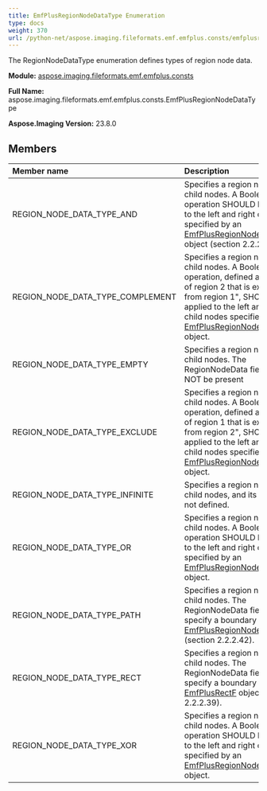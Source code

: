 ```yaml
---
title: EmfPlusRegionNodeDataType Enumeration
type: docs
weight: 370
url: /python-net/aspose.imaging.fileformats.emf.emfplus.consts/emfplusregionnodedatatype/
---
```


The RegionNodeDataType enumeration defines types of region node data.

**Module:** [aspose.imaging.fileformats.emf.emfplus.consts](/imaging/python-net/aspose.imaging.fileformats.emf.emfplus.consts/)

**Full Name:** aspose.imaging.fileformats.emf.emfplus.consts.EmfPlusRegionNodeDataType

**Aspose.Imaging Version:** 23.8.0

## **Members**
| **Member name** | **Description** |
| :- | :- |
| REGION_NODE_DATA_TYPE_AND | Specifies a region node with child nodes. A Boolean AND operation SHOULD be applied to the left and right child nodes specified by an [EmfPlusRegionNodeChildNodes](/imaging/python-net/aspose.imaging.fileformats.emf.emfplus.objects/emfplusregionnodechildnodes/) object (section 2.2.2.41). |
| REGION_NODE_DATA_TYPE_COMPLEMENT | Specifies a region node with child nodes. A Boolean operation, defined as "the part of region 2 that is excluded from region 1", SHOULD be applied to the left and right child nodes specified by an [EmfPlusRegionNodeChildNodes](/imaging/python-net/aspose.imaging.fileformats.emf.emfplus.objects/emfplusregionnodechildnodes/) object. |
| REGION_NODE_DATA_TYPE_EMPTY | Specifies a region node with no child nodes. The RegionNodeData field SHOULD NOT be present |
| REGION_NODE_DATA_TYPE_EXCLUDE | Specifies a region node with child nodes. A Boolean operation, defined as "the part of region 1 that is excluded from region 2", SHOULD be applied to the left and right child nodes specified by an [EmfPlusRegionNodeChildNodes](/imaging/python-net/aspose.imaging.fileformats.emf.emfplus.objects/emfplusregionnodechildnodes/) object. |
| REGION_NODE_DATA_TYPE_INFINITE | Specifies a region node with no child nodes, and its bounds are not defined. |
| REGION_NODE_DATA_TYPE_OR | Specifies a region node with child nodes. A Boolean OR operation SHOULD be applied to the left and right child nodes specified by an [EmfPlusRegionNodeChildNodes](/imaging/python-net/aspose.imaging.fileformats.emf.emfplus.objects/emfplusregionnodechildnodes/) object. |
| REGION_NODE_DATA_TYPE_PATH | Specifies a region node with no child nodes. The RegionNodeData field SHOULD specify a boundary with an [EmfPlusRegionNodePath](/imaging/python-net/aspose.imaging.fileformats.emf.emfplus.objects/emfplusregionnodepath/) object (section 2.2.2.42). |
| REGION_NODE_DATA_TYPE_RECT | Specifies a region node with no child nodes. The RegionNodeData field SHOULD specify a boundary with an [EmfPlusRectF](/imaging/python-net/aspose.imaging.fileformats.emf.emfplus.objects/emfplusrectf/) object (section 2.2.2.39). |
| REGION_NODE_DATA_TYPE_XOR | Specifies a region node with child nodes. A Boolean XOR operation SHOULD be applied to the left and right child nodes specified by an [EmfPlusRegionNodeChildNodes](/imaging/python-net/aspose.imaging.fileformats.emf.emfplus.objects/emfplusregionnodechildnodes/) object. |
